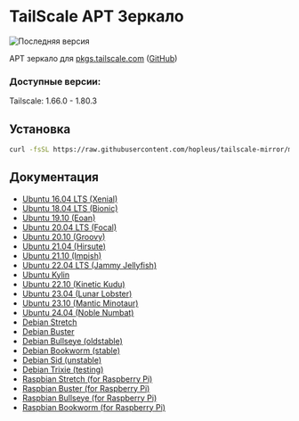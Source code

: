 # TailScale APT Зеркало
![Последняя версия](https://img.shields.io/badge/Последняя_версия-1.80.3-blue)

APT зеркало для [pkgs.tailscale.com](https://pkgs.tailscale.com) ([GitHub](https://github.com/tailscale/tailscale))

### Доступные версии:
Tailscale: 1.66.0 - 1.80.3

## Установка

```bash
curl -fsSL https://raw.githubusercontent.com/hopleus/tailscale-mirror/main/install.sh | sh
```

## Документация
- [Ubuntu 16.04 LTS (Xenial)](docs/stable/ubuntu/xenial.md)
- [Ubuntu 18.04 LTS (Bionic)](docs/stable/ubuntu/bionic.md)
- [Ubuntu 19.10 (Eoan)](docs/stable/ubuntu/eoan.md)
- [Ubuntu 20.04 LTS (Focal)](docs/stable/ubuntu/focal.md)
- [Ubuntu 20.10 (Groovy)](docs/stable/ubuntu/groovy.md)
- [Ubuntu 21.04 (Hirsute)](docs/stable/ubuntu/hirsute.md)
- [Ubuntu 21.10 (Impish)](docs/stable/ubuntu/impish.md)
- [Ubuntu 22.04 LTS (Jammy Jellyfish)](docs/stable/ubuntu/jammy.md)
- [Ubuntu Kylin](docs/stable/ubuntu/juniper.md)
- [Ubuntu 22.10 (Kinetic Kudu)](docs/stable/ubuntu/kinetic.md)
- [Ubuntu 23.04 (Lunar Lobster)](docs/stable/ubuntu/lunar.md)
- [Ubuntu 23.10 (Mantic Minotaur)](docs/stable/ubuntu/mantic.md)
- [Ubuntu 24.04 (Noble Numbat)](docs/stable/ubuntu/noble.md)
- [Debian Stretch](docs/stable/debian/stretch.md)
- [Debian Buster](docs/stable/debian/buster.md)
- [Debian Bullseye (oldstable)](docs/stable/debian/bullseye.md)
- [Debian Bookworm (stable)](docs/stable/debian/bookworm.md)
- [Debian Sid (unstable)](docs/stable/debian/sid.md)
- [Debian Trixie (testing)](docs/stable/debian/trixie.md)
- [Raspbian Stretch (for Raspberry Pi)](docs/stable/raspbian/stretch.md)
- [Raspbian Buster (for Raspberry Pi)](docs/stable/raspbian/buster.md)
- [Raspbian Bullseye (for Raspberry Pi)](docs/stable/raspbian/bullseye.md)
- [Raspbian Bookworm (for Raspberry Pi)](docs/stable/raspbian/bookworm.md)

